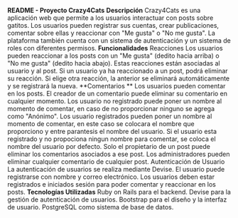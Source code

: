 **README - Proyecto Crazy4Cats**
**Descripción** 
Crazy4Cats es una aplicación web que permite a los usuarios interactuar con posts sobre gatitos. 
Los usuarios pueden registrar sus cuentas, crear publicaciones, comentar sobre ellas y reaccionar con "Me gusta" o "No me gusta". 
La plataforma también cuenta con un sistema de autenticación y un sistema de roles con diferentes permisos. 
**Funcionalidades**
Reacciones Los usuarios pueden reaccionar a los posts con un "Me gusta" (dedito hacia arriba) o "No me gusta" (dedito hacia abajo). 
Estas reacciones están asociadas al usuario y al post. Si un usuario ya ha reaccionado a un post, podrá eliminar su reacción. 
Si elige otra reacción, la anterior se eliminará automáticamente y se registrará la nueva. 
**Comentarios **
Los usuarios pueden comentar en los posts. 
El creador de un comentario puede eliminar su comentario en cualquier momento. 
Los usuario no registrado puede poner un nombre al momento de comentar, en caso de no proporcionar ninguno se agrega como "Anónimo". 
Los usuario registrados pueden poner un nombre al momento de comentar, en este caso se colocara el nombre que proporciono y entre parantesis el nombre del usuario. 
Si el usuario esta registrado y no propociona ningun nombre para comentar, se coloca el nombre del usuario por defecto. 
Solo el propietario de un post puede eliminar los comentarios asociados a ese post. 
Los administradores pueden eliminar cualquier comentario de cualquier post. 
Autenticación de Usuario La autenticación de usuarios se realiza mediante Devise. 
El usuario puede registrarse con nombre y correo electrónico. Los usuarios deben estar registrados e iniciados sesión para poder comentar y reaccionar en los posts. 
**Tecnologías Utilizadas** 
Ruby on Rails para el backend. 
Devise para la gestión de autenticación de usuarios. 
Bootstrap para el diseño y la interfaz de usuario. 
PostgreSQL como sistema de base de datos.